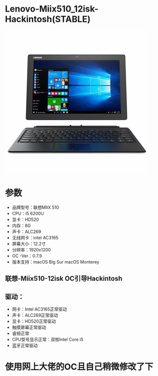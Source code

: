 # Lenovo-Miix510_12isk-Hackintosh(STABLE)
![avatar](img/miix510.jpg)

# 参数
* 品牌型号：联想MIIX 510
* CPU：i5 6200U
* 显卡：HD520
* 内存：8G
* 声卡：ALC269
* 无线网卡：intel AC3165
* 屏幕大小：12.2寸
* 分辨率：1920x1200
* OC -Ver：0.7.9
* 版本支持：macOS Big Sur macOS Monterey

## 联想-Miix510-12isk OC引导Hackintosh
## 驱动：
* 网卡：Intel AC3165正常驱动
* 声卡：ALC269正常驱动
* 显卡：HD520正常驱动
* 触摸屏幕正常驱动
* 睿频正常
* CPU型号显示正常：双核Intel Core i5
* 蓝牙正常驱动

# 使用网上大佬的OC且自己稍微修改了下

